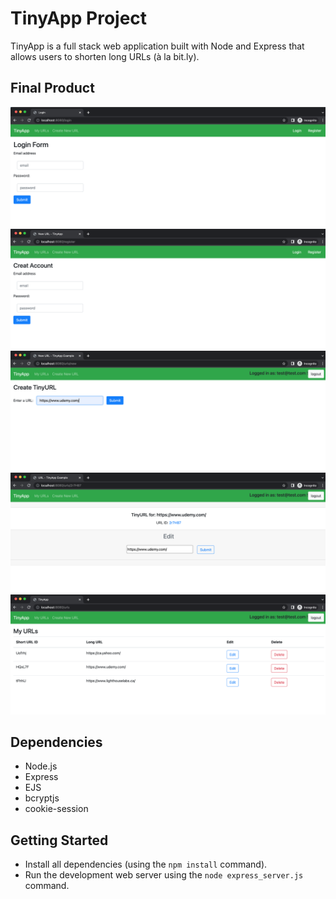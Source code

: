 # TinyApp Project

TinyApp is a full stack web application built with Node and Express that allows users to shorten long URLs (à la bit.ly).

## Final Product

!["Login Page "](docs/Login%20page%20.png)
!["Registration Page"](docs/Registration%20page%20.png)
!["Create New Short Url"](docs/Create%20new%20short%20url.png)
!["Edit Short Url"](docs/Edit%20short%20url.png)
!["Urls List"](docs/Urls%20list%20.png)

## Dependencies

- Node.js
- Express
- EJS
- bcryptjs
- cookie-session

## Getting Started

- Install all dependencies (using the `npm install` command).
- Run the development web server using the `node express_server.js` command.
